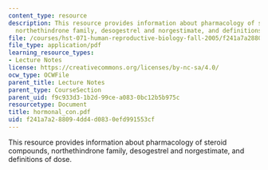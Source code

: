 ```yaml
---
content_type: resource
description: This resource provides information about pharmacology of steroid compounds,
  northethindrone family, desogestrel and norgestimate, and definitions of dose.
file: /courses/hst-071-human-reproductive-biology-fall-2005/f241a7a288094dd4d0830efd991553cf_hormonal_con.pdf
file_type: application/pdf
learning_resource_types:
- Lecture Notes
license: https://creativecommons.org/licenses/by-nc-sa/4.0/
ocw_type: OCWFile
parent_title: Lecture Notes
parent_type: CourseSection
parent_uid: f9c933d3-1b2d-99ce-a083-0bc12b5b975c
resourcetype: Document
title: hormonal_con.pdf
uid: f241a7a2-8809-4dd4-d083-0efd991553cf
---
```

This resource provides information about pharmacology of steroid compounds, northethindrone family, desogestrel and norgestimate, and definitions of dose.